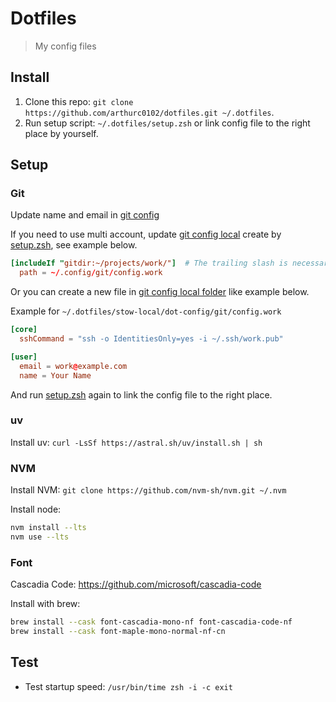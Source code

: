 # Dotfiles

> My config files

## Install

1. Clone this repo: `git clone https://github.com/arthurc0102/dotfiles.git ~/.dotfiles`.
2. Run setup script: `~/.dotfiles/setup.zsh` or link config file to the right place by yourself.

## Setup

### Git

Update name and email in [git config](./stow/dot-config/git/config)

If you need to use multi account, update [git config local](./stow-local/dot-config/git/config.local) create by [setup.zsh](./setup.zsh), see example below.

```conf
[includeIf "gitdir:~/projects/work/"]  # The trailing slash is necessary.
  path = ~/.config/git/config.work
```

Or you can create a new file in [git config local folder](./stow-local/dot-config/git/) like example below.

Example for `~/.dotfiles/stow-local/dot-config/git/config.work`

```conf
[core]
  sshCommand = "ssh -o IdentitiesOnly=yes -i ~/.ssh/work.pub"

[user]
  email = work@example.com
  name = Your Name
```

And run [setup.zsh](./setup.zsh) again to link the config file to the right place.

### uv

Install uv: `curl -LsSf https://astral.sh/uv/install.sh | sh`

### NVM

Install NVM: `git clone https://github.com/nvm-sh/nvm.git ~/.nvm`

Install node:

```bash
nvm install --lts
nvm use --lts
```

### Font

Cascadia Code: <https://github.com/microsoft/cascadia-code>

Install with brew:

```bash
brew install --cask font-cascadia-mono-nf font-cascadia-code-nf
brew install --cask font-maple-mono-normal-nf-cn
```

## Test

- Test startup speed: `/usr/bin/time zsh -i -c exit`
